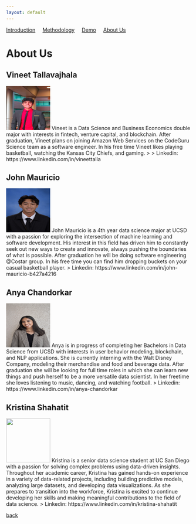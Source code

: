 ```yaml
---
layout: default
---
```


<a href="./index.html">Introduction</a>&nbsp;&nbsp;&nbsp;&nbsp;&nbsp;<a href="./methodology.html">Methodology</a>&nbsp;&nbsp;&nbsp;&nbsp;&nbsp;<a href="./demo.html">Demo</a>&nbsp;&nbsp;&nbsp;&nbsp;&nbsp;<a href="./about-us.html">About Us</a>

# About Us 

## Vineet Tallavajhala 
<img src="/bio_pics/vineet.png" width="120" height="120">
Vineet is a Data Science and Business Economics double major with interests in fintech, venture capital, and blockchain. After graduation, Vineet plans on joining Amazon Web Services on the CodeGuru Science team as a software engineer. In his free time Vineet likes playing basketball, watching the Kansas City Chiefs, and gaming.
>
> Linkedin: https://www.linkedin.com/in/vineettalla
      
## John Mauricio 
<img src="/bio_pics/john.jpg" width="120" height="120">
      John Mauricio is a 4th year data science major at UCSD with a passion for exploring the intersection of machine learning and software development. His interest in this field has driven him to constantly seek out new ways to create and innovate, always pushing the boundaries of what is possible. After graduation he will be doing software engineering @Costar group. In his free time you can find him dropping buckets on your casual basketball player.
      > Linkedin: https://www.linkedin.com/in/john-mauricio-b427a4216

## Anya Chandorkar 
<img src="/bio_pics/anya.jpg" width="120" height="120">
      Anya is in progress of completing her Bachelors in Data Science from UCSD with interests in user behavior modeling, blockchain, and NLP applications. She is currently interning with the Walt Disney Company, modeling their merchandise and food and beverage data. After graduation she will be looking for full time roles in which she can learn new things and push herself to be a more versatile data scientist. In her freetime she loves listening to music, dancing, and watching football. 
      > Linkedin: https://www.linkedin.com/in/anya-chandorkar

## Kristina Shahatit 
<img src="/bio_pics/kristina.JPG" width="120" height="120">
      Kristina is a senior data science student at UC San Diego with a passion for solving complex problems using data-driven insights. Throughout her academic career, Kristina has gained hands-on experience in a variety of data-related projects, including building predictive models, analyzing large datasets, and developing data visualizations. As she prepares to transition into the workforce, Kristina is excited to continue developing her skills and making meaningful contributions to the field of data science.
      > Linkedin: https://www.linkedin.com/in/kristina-shahatit

[back](./)

